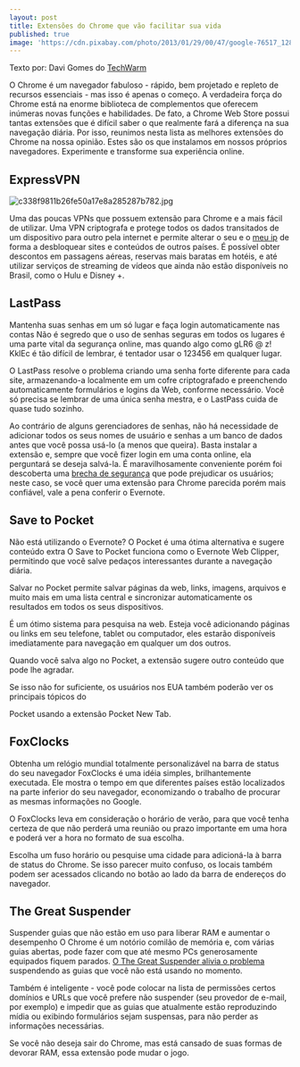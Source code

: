 ```yaml
---
layout: post
title: Extensões do Chrome que vão facilitar sua vida
published: true
image: 'https://cdn.pixabay.com/photo/2013/01/29/00/47/google-76517_1280.png'
---
```


Texto por: Davi Gomes do [TechWarm](https://techwarn.com/)

O Chrome é um navegador fabuloso - rápido, bem projetado e repleto de recursos essenciais -
mas isso é apenas o começo. A verdadeira força do Chrome está na enorme biblioteca de
complementos que oferecem inúmeras novas funções e habilidades.
De fato, a Chrome Web Store possui tantas extensões que é difícil saber o que realmente fará
a diferença na sua navegação diária.
Por isso, reunimos nesta lista as melhores extensões do Chrome na nossa opinião. Estes são
os que instalamos em nossos próprios navegadores. Experimente e transforme sua experiência
online.

## ExpressVPN

![c338f9811b26fe50a17e8a285287b782.jpg]({{site.baseurl}}/_posts/c338f9811b26fe50a17e8a285287b782.jpg)


Uma das poucas VPNs que possuem extensão para Chrome e a mais fácil de utilizar. Uma
VPN criptografa e protege todos os dados transitados de um dispositivo para outro pela internet
e permite alterar o seu e o [meu ip](https://www.expressvpn.com/pt/what-is-my-ip) de forma a desbloquear sites e conteúdos de outros países.
É possível obter descontos em passagens aéreas, reservas mais baratas em hotéis, e até
utilizar serviços de streaming de vídeos que ainda não estão disponíveis no Brasil, como o Hulu
e Disney +.

## LastPass

Mantenha suas senhas em um só lugar e faça login automaticamente nas contas
Não é segredo que o uso de senhas seguras em todos os lugares é uma parte vital da
segurança online, mas quando algo como gLR6 @ z! KklEc é tão difícil de lembrar, é tentador
usar o 123456 em qualquer lugar.

O LastPass resolve o problema criando uma senha forte diferente para cada site,
armazenando-a localmente em um cofre criptografado e preenchendo automaticamente
formulários e logins da Web, conforme necessário. Você só precisa se lembrar de uma única
senha mestra, e o LastPass cuida de quase tudo sozinho.

Ao contrário de alguns gerenciadores de senhas, não há necessidade de adicionar todos os
seus nomes de usuário e senhas a um banco de dados antes que você possa usá-lo (a menos
que queira). Basta instalar a extensão e, sempre que você fizer login em uma conta online, ela
perguntará se deseja salvá-la. É maravilhosamente conveniente porém foi descoberta uma
[brecha de segurança](https://gizmodo.uol.com.br/lastpass-brecha-seguranca/) que pode prejudicar os usuários; neste caso, se você quer uma extensão
para Chrome parecida porém mais confiável, vale a pena conferir o Evernote.

## Save to Pocket

Não está utilizando o Evernote? O Pocket é uma ótima alternativa e sugere conteúdo extra
O Save to Pocket funciona como o Evernote Web Clipper, permitindo que você salve pedaços
interessantes durante a navegação diária.


Salvar no Pocket permite salvar páginas da web, links, imagens, arquivos e muito mais em uma
lista central e sincronizar automaticamente os resultados em todos os seus dispositivos.

É um ótimo sistema para pesquisa na web. Esteja você adicionando páginas ou links em seu
telefone, tablet ou computador, eles estarão disponíveis imediatamente para navegação em
qualquer um dos outros.

Quando você salva algo no Pocket, a extensão sugere outro conteúdo que pode lhe agradar.

Se isso não for suficiente, os usuários nos EUA também poderão ver os principais tópicos do

Pocket usando a extensão Pocket New Tab.

## FoxClocks
Obtenha um relógio mundial totalmente personalizável na barra de status do seu navegador
FoxClocks é uma idéia simples, brilhantemente executada. Ele mostra o tempo em que
diferentes países estão localizados na parte inferior do seu navegador, economizando o
trabalho de procurar as mesmas informações no Google.

O FoxClocks leva em consideração o horário de verão, para que você tenha certeza de que
não perderá uma reunião ou prazo importante em uma hora e poderá ver a hora no formato de
sua escolha.

Escolha um fuso horário ou pesquise uma cidade para adicioná-la à barra de status do
Chrome. Se isso parecer muito confuso, os locais também podem ser acessados clicando no
botão ao lado da barra de endereços do navegador.

## The Great Suspender

Suspender guias que não estão em uso para liberar RAM e aumentar o desempenho
O Chrome é um notório comilão de memória e, com várias guias abertas, pode fazer com que
até mesmo PCs generosamente equipados fiquem parados. [O The Great Suspender alivia o
problema](https://www.showmetech.com.br/extensao-great-suspender-google-chrome-promete-velocidade-e-desempenho/) suspendendo as guias que você não está usando no momento.

Também é inteligente - você pode colocar na lista de permissões certos domínios e URLs que
você prefere não suspender (seu provedor de e-mail, por exemplo) e impedir que as guias que
atualmente estão reproduzindo mídia ou exibindo formulários sejam suspensas, para não
perder as informações necessárias.

Se você não deseja sair do Chrome, mas está cansado de suas formas de devorar RAM, essa
extensão pode mudar o jogo.
